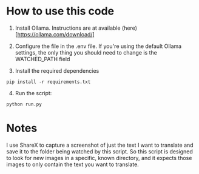 # How to use this code

1. Install Ollama. Instructions are at available (here)[https://ollama.com/download/]

2. Configure the file in the .env file. If you're using the default Ollama settings, the only thing you should need to change is the WATCHED\_PATH field
3. Install the required dependencies

```
pip install -r requirements.txt
```

4. Run the script:

```
python run.py
```

# Notes

I use ShareX to capture a screenshot of just the text I want to translate and save it to the folder being watched by this script. So this script is designed to look for new images in a specific, known directory, and it expects those images to only contain the text you want to translate.
